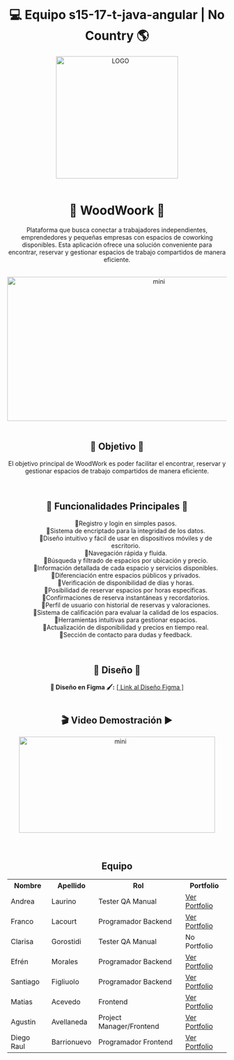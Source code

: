 <h1 align="center">💻 Equipo s15-17-t-java-angular | No Country 🌎</h1>

<div align="center">
  <img src="https://github.com/nitdraig/woodwork/blob/main/frontend/src/assets/logo.png" width="280" alt="LOGO">
</div>

<br>
<h1 align='center'>🌳 WoodWoork 💼</h1>

<div align="center">
  <p>Plataforma que busca conectar a trabajadores independientes, emprendedores y pequeñas empresas con 
    espacios de coworking disponibles. Esta aplicación ofrece una solución conveniente 
    para encontrar, reservar y gestionar espacios de trabajo compartidos de manera eficiente.
  </p>
</div>

<br>

  <div align='center'>
   <img src="https://github.com/MatiasNicolasAcevedo/s15-17-t-java-angular/assets/109118183/7069f6a9-6222-4fe9-b1d0-1bd526d29416" alt="mini" width="681" height="330">
  </div>

<br>

<h2 align="center">🎯 Objetivo 🌟</h2>

<p align="center">El objetivo principal de WoodWork es poder facilitar el encontrar, reservar y gestionar espacios de trabajo compartidos de manera eficiente.</p>

<br>

<div align='center'>
  <h2>🚀 Funcionalidades Principales 🚀</h2>
</div>

<div align='center'>
  <dl>  
    <dd>
      🔹Registro y login en simples pasos.
      </dd>
    <dd>
      🔹Sistema de encriptado para la integridad de los datos.
      </dd>
      <dd>
      🔹Diseño intuitivo y fácil de usar en dispositivos móviles y de escritorio.
      </dd>
    <dd>
      🔹Navegación rápida y fluida.
      </dd>
    <dd>
      🔹Búsqueda y filtrado de espacios por ubicación y precio.
      </dd>
    <dd>
      🔹Información detallada de cada espacio y servicios disponibles.
      </dd>
    <dd>
      🔹Diferenciación entre espacios públicos y privados.
      </dd>
    <dd>
      🔹Verificación de disponibilidad de días y horas.
      </dd>
    <dd>
      🔹Posibilidad de reservar espacios por horas específicas.
      </dd>
    <dd>
      🔹Confirmaciones de reserva instantáneas y recordatorios.
      </dd>
    <dd>
      🔹Perfil de usuario con historial de reservas y valoraciones.
      </dd>
    <dd>
      🔹Sistema de calificación para evaluar la calidad de los espacios.
      </dd>
    <dd>
      🔹Herramientas intuitivas para gestionar espacios.
      </dd>
    <dd>
      🔹Actualización de disponibilidad y precios en tiempo real.
      </dd>
    <dd>
      🔹Sección de contacto para dudas y feedback.
      </dd>
  </dl>
</div>

<br>
<div align='center'>
  <h2>🎨 Diseño 🎨</h2>
</div>

<div align='center'>
  <b>🌈 Diseño en Figma 🖌️:</b>
    <a href="https://www.figma.com/design/V6jOW9y46O1DyyN7e4nGNK/WoodWork?node-id=32-63&t=gq9Hx6rSl6M7aesD-1" target="_blank">[ Link al Diseño Figma ]</a>
</div>

<br>
 <div align='center'>
  <h2> 🎬 Video Demostración ▶ </h2>
</div>

 <div align='center'>
  <a href="https://youtu.be/Ez0-VTziXIk" target="_blank" rel="noopener">
    <img src="https://github.com/MatiasNicolasAcevedo/s15-17-t-java-angular/assets/109118183/47a65500-867d-40b2-b981-275052a2ae60" alt="mini" width="450" height="220" >
  </a>
</div>

<br>
<br>

<h2 align="center">Equipo</h2>

<table align="center">
  <tr>
    <th>Nombre</th>
    <th>Apellido</th>
    <th>Rol</th>
    <th>Portfolio</th>
  </tr>
  <tr>
    <td>Andrea</td>
    <td>Laurino</td>
    <td>Tester QA Manual</td>
    <td><a href="https://andrea-laurino-portfolio-interactive.vercel.app/" target="_blank">Ver Portfolio</a></td>
  </tr>
  <tr>
    <td>Franco</td>
    <td>Lacourt</td>
    <td>Programador Backend</td>
    <td><a href="https://github.com/FrancoLacourt" target="_blank">Ver Portfolio</a></td>
  </tr>
  <tr>
    <td>Clarisa</td>
    <td>Gorostidi</td>
    <td>Tester QA Manual</td>
    <td>No Portfolio</td>
  </tr>
  <tr>
    <td>Efrén</td>
    <td>Morales</td>
    <td>Programador Backend</td>
    <td><a href="https://github.com/fr3nm0" target="_blank">Ver Portfolio</a></td>
  </tr>
  <tr>
    <td>Santiago</td>
    <td>Figliuolo</td>
    <td>Programador Backend</td>
    <td><a href="https://github.com/SantiagoFigli" target="_blank">Ver Portfolio</a></td>
  </tr>
  <tr>
    <td>Matias</td>
    <td>Acevedo</td>
    <td>Frontend</td>
    <td><a href="https://github.com/MatiasNicolasAcevedo" target="_blank">Ver Portfolio</a></td>
  </tr>
  <tr>
    <td>Agustin</td>
    <td>Avellaneda</td>
    <td>Project Manager/Frontend</td>
    <td><a href="https://portfolio.agustin.top" target="_blank">Ver Portfolio</a></td>
  </tr>
    <tr>
    <td>Diego Raul</td>
    <td>Barrionuevo</td>
    <td>Programador Frontend</td>
    <td><a href="https://github.com/kalchaqui" target="_blank">Ver Portfolio</a></td>
  </tr>
</table>
